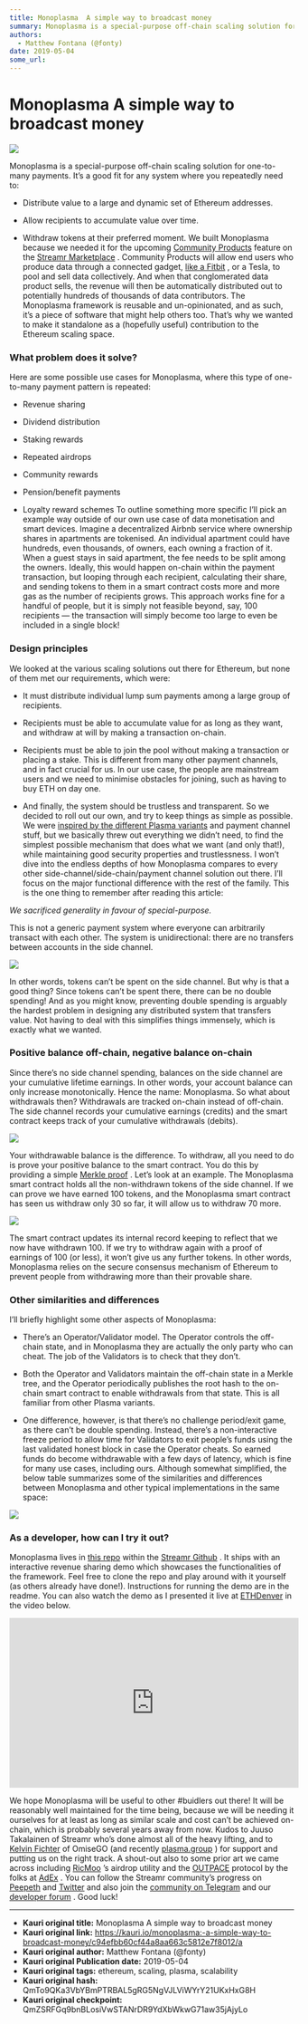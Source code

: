 ```yaml
---
title: Monoplasma  A simple way to broadcast money
summary: Monoplasma is a special-purpose off-chain scaling solution for one-to-many payments. It’s a good fit for any system where you repeatedly need to- Distribute value to a large and dynamic set of Ethereum addresses. Allow recipients to accumulate value over time. Withdraw tokens at their preferred moment. We built Monoplasma because we needed it for the upcoming Community Products feature on the Streamr Marketplace . Community Products will allow end users who produce data through a connected gadge
authors:
  - Matthew Fontana (@fonty)
date: 2019-05-04
some_url: 
---
```


# Monoplasma  A simple way to broadcast money



![](https://ipfs.infura.io/ipfs/QmQSHbBgSFnF1FvNG3PUJw8Y51uCQbrEJN7Xfs7aSMdhyn)

Monoplasma is a special-purpose off-chain scaling solution for one-to-many payments. It’s a good fit for any system where you repeatedly need to:



 * Distribute value to a large and dynamic set of Ethereum addresses.

 * Allow recipients to accumulate value over time.

 * Withdraw tokens at their preferred moment.
We built Monoplasma because we needed it for the upcoming 
[Community Products](https://medium.com/streamrblog/community-products-crowdselling-big-data-iot-blockchain-streamr-fbaa794c7bc9)
 feature on the 
[Streamr Marketplace](https://marketplace.streamr.com/)
 . Community Products will allow end users who produce data through a connected gadget, 
[like a Fitbit](https://medium.com/streamrblog/personal-fitbit-data-sell-streamr-marketplace-blockchain-ethereum-3b32c215660c)
 , or a Tesla, to pool and sell data collectively. And when that conglomerated data product sells, the revenue will then be automatically distributed out to potentially hundreds of thousands of data contributors.
The Monoplasma framework is reusable and un-opinionated, and as such, it’s a piece of software that might help others too. That’s why we wanted to make it standalone as a (hopefully useful) contribution to the Ethereum scaling space.

### What problem does it solve?
Here are some possible use cases for Monoplasma, where this type of one-to-many payment pattern is repeated:



 * Revenue sharing

 * Dividend distribution

 * Staking rewards

 * Repeated airdrops

 * Community rewards

 * Pension/benefit payments

 * Loyalty reward schemes
To outline something more specific I’ll pick an example way outside of our own use case of data monetisation and smart devices.
Imagine a decentralized Airbnb service where ownership shares in apartments are tokenised. An individual apartment could have hundreds, even thousands, of owners, each owning a fraction of it. When a guest stays in said apartment, the fee needs to be split among the owners. Ideally, this would happen on-chain within the payment transaction, but looping through each recipient, calculating their share, and sending tokens to them in a smart contract costs more and more gas as the number of recipients grows. This approach works fine for a handful of people, but it is simply not feasible beyond, say, 100 recipients — the transaction will simply become too large to even be included in a single block!

### Design principles
We looked at the various scaling solutions out there for Ethereum, but none of them met our requirements, which were:



 * It must distribute individual lump sum payments among a large group of recipients.

 * Recipients must be able to accumulate value for as long as they want, and withdraw at will by making a transaction on-chain.

 * Recipients must be able to join the pool without making a transaction or placing a stake. This is different from many other payment channels, and in fact crucial for us. In our use case, the people are mainstream users and we need to minimise obstacles for joining, such as having to buy ETH on day one.

 * And finally, the system should be trustless and transparent.
So we decided to roll out our own, and try to keep things as simple as possible. We were 
[inspired by the different Plasma variants](#a312)
 and payment channel stuff, but we basically threw out everything we didn’t need, to find the simplest possible mechanism that does what we want (and only that!), while maintaining good security properties and trustlessness.
I won’t dive into the endless depths of how Monoplasma compares to every other side-channel/side-chain/payment channel solution out there. I’ll focus on the major functional difference with the rest of the family. This is the one thing to remember after reading this article:
 
_We sacrificed generality in favour of special-purpose._
 
This is not a generic payment system where everyone can arbitrarily transact with each other. The system is unidirectional: there are no transfers between accounts in the side channel.

![](https://ipfs.infura.io/ipfs/QmahajBWs32vSqejLqjiz8vQjYB26FEepemPoTzzesTH3M)

In other words, tokens can’t be spent on the side channel. But why is that a good thing? Since tokens can’t be spent there, there can be no double spending! And as you might know, preventing double spending is arguably the hardest problem in designing any distributed system that transfers value. Not having to deal with this simplifies things immensely, which is exactly what we wanted.

### Positive balance off-chain, negative balance on-chain
Since there’s no side channel spending, balances on the side channel are your cumulative lifetime earnings. In other words, your account balance can only increase monotonically. Hence the name: Monoplasma.
So what about withdrawals then? Withdrawals are tracked on-chain instead of off-chain. The side channel records your cumulative earnings (credits) and the smart contract keeps track of your cumulative withdrawals (debits).

![](https://ipfs.infura.io/ipfs/Qma61nf3ZpBQyUL9fhPPtZ5xSEvXyGxjGRGHmt4KQcAPJ8)

Your withdrawable balance is the difference. To withdraw, all you need to do is prove your positive balance to the smart contract. You do this by providing a simple 
[Merkle proof](https://medium.com/crypto-0-nite/merkle-proofs-explained-6dd429623dc5)
 .
Let’s look at an example. The Monoplasma smart contract holds all the non-withdrawn tokens of the side channel. If we can prove we have earned 100 tokens, and the Monoplasma smart contract has seen us withdraw only 30 so far, it will allow us to withdraw 70 more.

![](https://ipfs.infura.io/ipfs/Qmb873JytyeDiC5syqa6janF9e6oZ4XDfXrdFvvsVExZoz)

The smart contract updates its internal record keeping to reflect that we now have withdrawn 100. If we try to withdraw again with a proof of earnings of 100 (or less), it won’t give us any further tokens. In other words, Monoplasma relies on the secure consensus mechanism of Ethereum to prevent people from withdrawing more than their provable share.

### Other similarities and differences
I’ll briefly highlight some other aspects of Monoplasma:



 * There’s an Operator/Validator model. The Operator controls the off-chain state, and in Monoplasma they are actually the only party who can cheat. The job of the Validators is to check that they don’t.

 * Both the Operator and Validators maintain the off-chain state in a Merkle tree, and the Operator periodically publishes the root hash to the on-chain smart contract to enable withdrawals from that state. This is all familiar from other Plasma variants.

 * One difference, however, is that there’s no challenge period/exit game, as there can’t be double spending. Instead, there’s a non-interactive freeze period to allow time for Validators to exit people’s funds using the last validated honest block in case the Operator cheats. So earned funds do become withdrawable with a few days of latency, which is fine for many use cases, including ours.
Although somewhat simplified, the below table summarizes some of the similarities and differences between Monoplasma and other typical implementations in the same space:

![](https://ipfs.infura.io/ipfs/Qmc1CCQDpY3mgEEzeBSSWpEaC3LNswVgQk4SNz188wjSvU)


### As a developer, how can I try it out?
Monoplasma lives in 
[this repo](https://github.com/streamr-dev/monoplasma)
 within the 
[Streamr Github](https://github.com/streamr-dev)
 . It ships with an interactive revenue sharing demo which showcases the functionalities of the framework. Feel free to clone the repo and play around with it yourself (as others already have done!). Instructions for running the demo are in the readme. You can also watch the demo as I presented it live at 
[ETHDenver](https://www.ethdenver.com/)
 in the video below.

<iframe allowfullscreen="" frameborder="0" height="300" scrolling="no" src="https://www.youtube.com/embed/t7vOoLBFkUA" width="512"></iframe>

We hope Monoplasma will be useful to other #buidlers out there! It will be reasonably well maintained for the time being, because we will be needing it ourselves for at least as long as similar scale and cost can’t be achieved on-chain, which is probably several years away from now.
Kudos to Juuso Takalainen of Streamr who’s done almost all of the heavy lifting, and to 
[Kelvin Fichter](https://www.linkedin.com/in/kelv-in)
 of OmiseGO (and recently 
[plasma.group](https://plasma.group/)
 ) for support and putting us on the right track. A shout-out also to some prior art we came across including 
[RicMoo](https://blog.ricmoo.com/merkle-air-drops-e6406945584d)
 ’s airdrop utility and the 
[OUTPACE](https://github.com/AdExNetwork/adex-protocol/blob/master/OUTPACE.md)
 protocol by the folks at 
[AdEx](https://www.adex.network/)
 .
You can follow the Streamr community’s progress on 
[Peepeth](https://peepeth.com/streamr)
 and 
[Twitter](https://twitter.com/streamr)
 and also join the 
[community on Telegram](https://t.me/streamrdata)
 and our 
[developer forum](http://forum.streamrdev.com)
 .
Good luck!



---

- **Kauri original title:** Monoplasma  A simple way to broadcast money
- **Kauri original link:** https://kauri.io/monoplasma:-a-simple-way-to-broadcast-money/c94efbb60cf44a8aa663c5812e7f8012/a
- **Kauri original author:** Matthew Fontana (@fonty)
- **Kauri original Publication date:** 2019-05-04
- **Kauri original tags:** ethereum, scaling, plasma, scalability
- **Kauri original hash:** QmTo9QKa3VbYBmPTRBAL5gRG5NgVJLViWYrY21UKxHxG8H
- **Kauri original checkpoint:** QmZSRFGq9bnBLosiVwSTANrDR9YdXbWkwG71aw35jAjyLo



